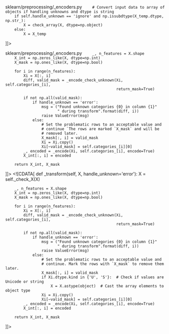 <change>
<file change-number-for-this-file="1">sklearn/preprocessing/_encoders.py</file>
<original line-count="12" no-ellipsis="true"><![CDATA[
def _transform_new(self, X):
        """New implementation assuming categorical input"""
        X_temp = check_array(X, dtype=None)
        if not hasattr(X, 'dtype') and np.issubdtype(X_temp.dtype, np.str_):
            X = check_array(X, dtype=np.object)
        else:
            X = X_temp
]]></original>
<modified no-ellipsis="true"><![CDATA[
def _transform_new(self, X):
        """New implementation assuming categorical input"""
        X_temp = check_array(X, dtype=None)
        
        # Convert input data to array of objects if handling unknowns and dtype is string
        if self.handle_unknown == 'ignore' and np.issubdtype(X_temp.dtype, np.str_):
            X = check_array(X, dtype=np.object)
        else:
            X = X_temp
]]></modified>
</change>

<change>
<file change-number-for-this-file="2">sklearn/preprocessing/_encoders.py</file>
<original line-count="12" no-ellipsis="true"><![CDATA[
def _transform(self, X, handle_unknown='error'):
        X = self._check_X(X)

        _, n_features = X.shape
        X_int = np.zeros_like(X, dtype=np.int)
        X_mask = np.ones_like(X, dtype=np.bool)

        for i in range(n_features):
            Xi = X[:, i]
            diff, valid_mask = _encode_check_unknown(Xi, self.categories_[i],
                                                     return_mask=True)

            if not np.all(valid_mask):
                if handle_unknown == 'error':
                    msg = ("Found unknown categories {0} in column {1}"
                           " during transform".format(diff, i))
                    raise ValueError(msg)
                else:
                    # Set the problematic rows to an acceptable value and
                    # continue `The rows are marked `X_mask` and will be
                    # removed later.
                    X_mask[:, i] = valid_mask
                    Xi = Xi.copy()
                    Xi[~valid_mask] = self.categories_[i][0]
            _, encoded = _encode(Xi, self.categories_[i], encode=True)
            X_int[:, i] = encoded

        return X_int, X_mask
]]></original>
<modified no-ellipsis="true"><![CDATA[
def _transform(self, X, handle_unknown='error'):
        X = self._check_X(X)

        _, n_features = X.shape
        X_int = np.zeros_like(X, dtype=np.int)
        X_mask = np.ones_like(X, dtype=np.bool)

        for i in range(n_features):
            Xi = X[:, i]
            diff, valid_mask = _encode_check_unknown(Xi, self.categories_[i],
                                                     return_mask=True)

            if not np.all(valid_mask):
                if handle_unknown == 'error':
                    msg = ("Found unknown categories {0} in column {1}"
                           " during transform".format(diff, i))
                    raise ValueError(msg)
                else:
                    # Set the problematic rows to an acceptable value and
                    # continue. Mark the rows with `X_mask` to remove them later.
                    X_mask[:, i] = valid_mask
                    if Xi.dtype.kind in {'U', 'S'}:  # Check if values are Unicode or string
                        X = X.astype(object)  # Cast the array elements to object type
                    Xi = Xi.copy()
                    Xi[~valid_mask] = self.categories_[i][0]
            _, encoded = _encode(Xi, self.categories_[i], encode=True)
            X_int[:, i] = encoded

        return X_int, X_mask
]]></modified>
</change>
